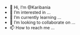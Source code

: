 - 👋 Hi, I’m @Karibania
- 👀 I’m interested in ...
- 🌱 I’m currently learning ...
- 💞️ I’m looking to collaborate on ...
- 📫 How to reach me ...

<!---
Karibania/Karibania is a ✨ special ✨ repository because its `README.md` (this file) appears on your GitHub profile.
You can click the Preview link to take a look at your changes.
--->
